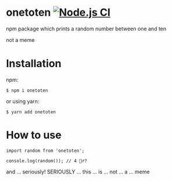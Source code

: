 # onetoten [![Node.js CI](https://github.com/therufa/onetoten/actions/workflows/node.js.yml/badge.svg?branch=main)](https://github.com/therufa/onetoten/actions/workflows/node.js.yml)
npm package which prints a random number between one and ten

not a meme

# Installation

npm:
```
$ npm i onetoten
```

or using yarn:
```
$ yarn add onetoten
```

# How to use

```
import random from 'onetoten';

console.log(random()); // 4 🤷‍♂️?
```

and ... seriously! SERIOUSLY ... this ... is ... not ... a ... meme

